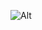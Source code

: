 ![Alt](https://repobeats.axiom.co/api/embed/9bc157355c631aac4bffbc27f59ad366833da0a4.svg "Repobeats analytics image")
